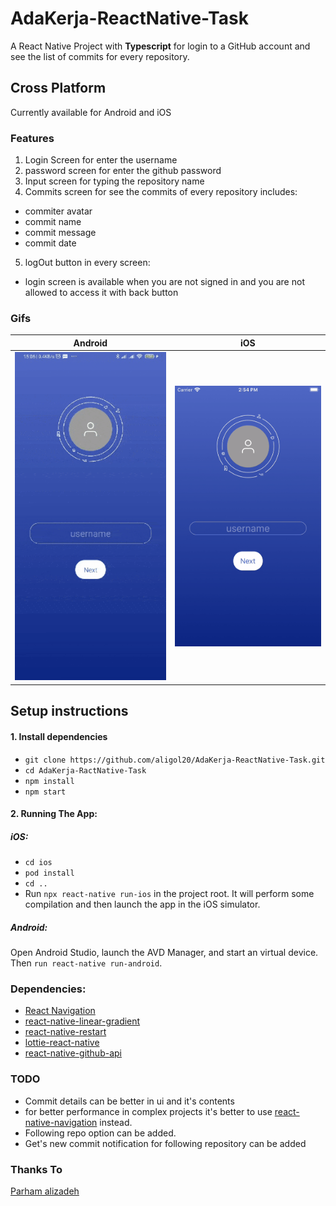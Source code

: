 # AdaKerja-ReactNative-Task
A React Native Project with **Typescript** for login to a GitHub account and see the list of commits for every repository.

## Cross Platform
Currently available for Android and iOS

### Features

1. Login Screen for enter the username
2. password screen for enter the github password
3. Input screen for typing the repository name
4. Commits screen for see the commits of every repository includes:
 - commiter avatar
 - commit name
 - commit message
 - commit date
5. logOut button in every screen:
 - login screen is available when you are not signed in and you are not allowed to access it with back button
 
### Gifs
Android             |  iOS
:-------------------------:|:-------------------------:
<img src="https://github.com/aligol20/AdaKerja-ReactNative-Task/blob/master/android-app.gif" width="300">  |  <img src="https://github.com/aligol20/AdaKerja-ReactNative-Task/blob/master/ios-app.gif" width="300">

## Setup instructions

#### 1. Install dependencies
- `git clone https://github.com/aligol20/AdaKerja-ReactNative-Task.git`
- `cd AdaKerja-RactNative-Task`
- `npm install`
- `npm start`


#### 2. Running The App:
 ##### iOS:
 - `cd ios`
 - `pod install`
 - `cd ..`
 - Run `npx react-native run-ios` in the project root. It will perform some compilation and then launch the app in the iOS simulator.
 ##### Android:
 Open Android Studio, launch the AVD Manager, and start an virtual device. Then `run react-native run-android`. 

### Dependencies:
* [React Navigation](http://reactnavigation.org)
* [react-native-linear-gradient](https://github.com/react-native-community/react-native-linear-gradient)
* [react-native-restart](https://github.com/avishayil/react-native-restart)
* [lottie-react-native](https://github.com/react-native-community/lottie-react-native)
* [react-native-github-api](https://github.com/brunolemos/react-native-github-api)

### TODO
* Commit details can be better in ui and it's contents
* for better performance in complex projects it's better to use [react-native-navigation](https://github.com/wix/react-native-navigation) instead.
* Following repo option can be added.
* Get's new commit notification for following repository can be added

### Thanks To
[Parham alizadeh](prhmma@gmail.com)



